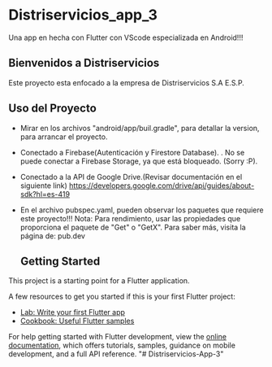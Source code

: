 # Distriservicios_app_3

Una app en hecha con Flutter con VScode especializada en Android!!!

## Bienvenidos a Distriservicios

Este proyecto esta enfocado a la empresa de Distriservicios S.A E.S.P.

## Uso del Proyecto
- Mirar en los archivos "android/app/buil.gradle", para detallar la version, para arrancar el proyecto.
- Conectado a Firebase(Autenticación y Firestore Database).
. No se puede conectar a Firebase Storage, ya que está bloqueado. (Sorry :P).
- Conectado a la API de Google Drive.(Revisar documentación en el siguiente link)
https://developers.google.com/drive/api/guides/about-sdk?hl=es-419
- En el archivo pubspec.yaml, pueden observar los paquetes que requiere este proyecto!!!
Nota: Para rendimiento, usar las propiedades que proporciona el paquete de "Get" o "GetX".
  Para saber más, visita la página de: pub.dev

  ## Getting Started

This project is a starting point for a Flutter application.

A few resources to get you started if this is your first Flutter project:

- [Lab: Write your first Flutter app](https://docs.flutter.dev/get-started/codelab)
- [Cookbook: Useful Flutter samples](https://docs.flutter.dev/cookbook)

For help getting started with Flutter development, view the
[online documentation](https://docs.flutter.dev/), which offers tutorials,
samples, guidance on mobile development, and a full API reference.
"# Distriservicios-App-3" 
